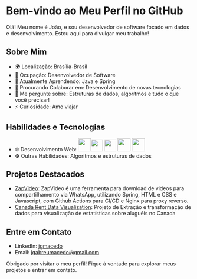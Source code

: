# Bem-vindo ao Meu Perfil no GitHub

Olá! Meu nome é João, e sou desenvolvedor de software focado em dados e desenvolvimento. Estou aqui para divulgar meu trabalho!

## Sobre Mim

- 🌍 Localização: Brasília-Brasil
- 💼 Ocupação: Desenvolvedor de Software
- 🌱 Atualmente Aprendendo: Java e Spring
- 👯 Procurando Colaborar em: Desenvolvimento de novas tecnologias
- 💬 Me pergunte sobre: Estruturas de dados, algorítmos e tudo o que você precisar!
- ⚡ Curiosidade: Amo viajar

## Habilidades e Tecnologias

- 🌐 Desenvolvimento Web: 
            <img src="https://cdn.jsdelivr.net/gh/devicons/devicon@latest/icons/java/java-original-wordmark.svg" width="35" /><img src="https://cdn.jsdelivr.net/gh/devicons/devicon/icons/html5/html5-original.svg" width="32" />  <img src="https://cdn.jsdelivr.net/gh/devicons/devicon/icons/css3/css3-original.svg" width="32" /> <img src="https://cdn.jsdelivr.net/gh/devicons/devicon/icons/git/git-original.svg" width="35"/> <img src="https://cdn.jsdelivr.net/gh/devicons/devicon/icons/javascript/javascript-original.svg" width="35" />
- ⚙️ Outras Habilidades: Algoritmos e estruturas de dados

## Projetos Destacados

- [ZapVideo](https://github.com/jgmacedo/ZapVideo): ZapVideo é uma ferramenta para download de videos para compartilhamento via WhatsApp, utilizando Spring, HTML e CSS e Javascript, com Github Actions para CI/CD e Nginx para proxy reverso.
- [Canada Rent Data Visualization](https://github.com/jgmacedo/CanadaRentDataViz): Projeto de Extração e transformação de dados para visualização de estatísticas sobre aluguéis no Canada


## Entre em Contato

- LinkedIn: [jgmacedo](https://www.linkedin.com/in/jgmacedo/)
- Email: jgabreumacedo@gmail.com


Obrigado por visitar o meu perfil! Fique à vontade para explorar meus projetos e entrar em contato.

